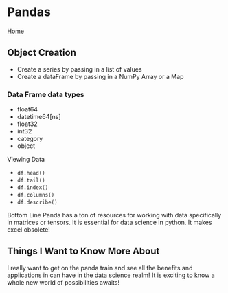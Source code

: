 # Pandas

[Home](../index.md)

## Object Creation

- Create a series by passing in a list of values
- Create a dataFrame by passing in a NumPy Array or a Map

### Data Frame data types

- float64
- datetime64[ns]
- float32
- int32
- category
- object

Viewing Data

- `df.head()`
- `df.tail()`
- `df.index()`
- `df.columns()`
- `df.describe()`

Bottom Line Panda has a ton of resources for working with data specifically in matrices or tensors. It is essential for data science in python. It makes excel obsolete!

## Things I Want to Know More About

I really want to get on the panda train and see all the benefits and applications in can have in the data science realm! It is exciting to know a whole new world of possibilities awaits!

